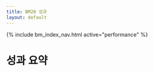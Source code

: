 ```yaml
---
title: BM20 성과
layout: default
---
```

{% include bm_index_nav.html active="performance" %}

# 성과 요약

<div id="perf" style="display:grid;grid-template-columns:repeat(auto-fit,minmax(160px,1fr));gap:12px"></div>

<script>
// 시트: bm20_summary (CSV)
const SUM_CSV = "https://docs.google.com/spreadsheets/d/e/2PACX-1vTndyrPd3WWwFtfzv2CZxJeDcH-l8ibQIdO5ouYS4HsaGpbeXQQbs6WEr9qPqqZbRoT6cObdFxJpief/pub?gid=1065627907&single=true&output=csv";

async function csv(u){const r=await fetch(u+(u.includes('?')?'&':'?')+'v='+Date.now(),{cache:'no-store'});if(!r.ok)throw new Error(r.status);return r.text();}
function parse(t){
  const L=t.trim().split(/\r?\n/); const H=L.shift().split(",");
  // 마지막 행(최신)만 사용
  const last=(L[L.length-1]||"").split(",");
  const V=k=>last[H.indexOf(k)];
  const toN=v=>{const x=parseFloat(v); return Number.isFinite(x)?x:null;};
  return {
    as_of: V("as_of"),
    index: toN(V("index")),
    ret_1m: toN(V("ret_1m")),
    ret_3m: toN(V("ret_3m")),
    ret_1y: toN(V("ret_1y")),
    ytd:    toN(V("ytd")),
    ann_vol:toN(V("ann_vol")),
    max_dd: toN(V("max_dd")),
  };
}
function card(label, val, fmt){
  const n = (val==null||Number.isNaN(val)) ? null : val;
  const txt = n==null ? '-' : fmt(n);
  const color = (n==null) ? '#222' : (n>0 ? '#0b8457' : (n<0 ? '#b00020' : '#222'));
  return `<div style="border:1px solid #eee;border-radius:8px;padding:12px">
    <div style="font-size:12px;color:#666">${label}</div>
    <div style="font-size:18px;font-weight:700;color:${color}">${txt}</div>
  </div>`;
}
csv(SUM_CSV).then(parse).then(d=>{
  const box=document.getElementById('perf');
  box.innerHTML =
    card('As of', d.as_of, x=>x) +
    card('Index', d.index, x=>x.toFixed(2)) +
    card('1M', d.ret_1m, x=>(x*100).toFixed(2)+'%') +
    card('3M', d.ret_3m, x=>(x*100).toFixed(2)+'%') +
    card('1Y', d.ret_1y, x=>(x*100).toFixed(2)+'%') +
    card('YTD', d.ytd, x=>(x*100).toFixed(2)+'%') +
    card('Vol (ann.)', d.ann_vol, x=>(x*100).toFixed(2)+'%') +
    card('Max DD', d.max_dd, x=>(x*100).toFixed(2)+'%');
}).catch(e=>{
  document.getElementById('perf').innerHTML = `<div>로드 실패: ${e.message}</div>`;
});
</script>

